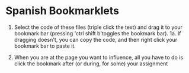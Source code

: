 # Spanish Bookmarklets

1. Select the code of these files (triple click the text) and drag it to your bookmark bar (pressing 'ctrl shift b'toggles the bookmark bar).
1a. If dragging doesn't, you can copy the code, and then right click your bookmark bar to paste it.

2. When you are at the page you want to influence, all you have to do is click the bookmark after (or during, for some) your assignment
